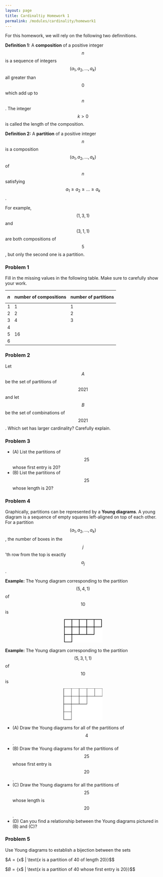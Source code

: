 ```yaml
---
layout: page
title: Cardinaltiy Homework 1
permalink: /modules/cardinality/homework1
---
```


For this homework, we will rely on the following two definnitions.

**Definition 1:** A **composition** of a positive integer $$n$$ is a sequence of integers $$(a_1,a_2,\dots,a_k)$$ all greater than $$0$$ which add up to $$n$$.  The integer $$k>0$$ is called the length of the composition.

**Definition 2:** A **partition** of a positive integer $$n$$ is a composition $$(a_1,a_2,\dots,a_k)$$ of $$n$$ satisfying $$a_1\geq a_2\geq\dots\geq a_k$$.

For example, $$(1,3,1)$$ and $$(3,1,1)$$ are both compositions of $$5$$, but only the second one is a partition.

### Problem 1

Fill in the missing values in the following table.  Make sure to carefully show your work.

| $$n$$ | number of compositions | number of partitions |
| ----- | ---------------------- | -------------------- |
|   1   |          1             |          1           |
|   2   |          2             |          2           |
|   3   |          4             |          3           |
|   4   |                        |                      |
|   5   |         16             |                      |
|   6   |                        |                      |

### Problem 2

Let $$A$$ be the set of partitions of $$2021$$ and let $$B$$ be the set of combinations of $$2021$$.  Which set has larger cardinality?  Carefully explain.

### Problem 3

* (A) List the partitions of $$25$$ whose first entry is 20?
* (B) List the partitions of $$25$$ whose length is 20?

### Problem 4

Graphically, partitions can be represented by a **Young diagrams**.  A young diagram is a sequence of empty squares left-aligned on top of each other.
For a partition $$(a_1,a_2,\dots,a_k)$$, the number of boxes in the $$j$$'th row from the top is exactly $$a_j$$.

**Example:** The Young diagram corresponding to the partition $$(5,4,1)$$ of $$10$$ is

<p align="center"><img src="fig/young-diagram.png" width="25%"/></p>

**Example:** The Young diagram corresponding to the partition $$(5,3,1,1)$$ of $$10$$ is 

<p align="center"><img src="fig/young-diagram-2.jpg" width="25%"/></p>

* (A) Draw the Young diagrams for all of the partitions of $$4$$.
* (B) Draw the Young diagrams for all the partitions of $$25$$ whose first entry is $$20$$.
* (C) Draw the Young diagrams for all the partitions of $$25$$ whose length is $$20$$.
* (D) Can you find a relationship between the Young diagrams pictured in (B) and (C)?

### Problem 5

Use Young diagrams to establish a bijection between the sets

$$A = \{$x$ | \text{$x$ is a partition of $40$ of length $20$}\}$$

$$B = \{$x$ | \text{$x$ is a partition of $40$ whose first entry is $20$}\}$$

